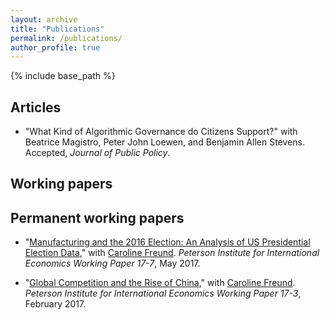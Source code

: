 ```yaml
---
layout: archive
title: "Publications"
permalink: /publications/
author_profile: true
---
```


{% include base_path %}


Articles
-----

* "What Kind of Algorithmic Governance do Citizens Support?" with Beatrice Magistro, Peter John Loewen, and Benjamin Allen Stevens. Accepted, *Journal of Public Policy*.

Working papers
-----

Permanent working papers
-----

* "[Manufacturing and the 2016 Election: An Analysis of US Presidential Election Data](https://www.piie.com/publications/working-papers/manufacturing-and-2016-election)," with [Caroline Freund](https://gps.ucsd.edu/faculty-directory/caroline-freund.html). *Peterson Institute for International Economics Working Paper 17-7*, May 2017.

* "[Global Competition and the Rise of China](https://www.piie.com/publications/working-papers/global-competition-and-rise-china)," with [Caroline Freund](https://gps.ucsd.edu/faculty-directory/caroline-freund.html). *Peterson Institute for International Economics Working Paper 17-3*, February 2017.
